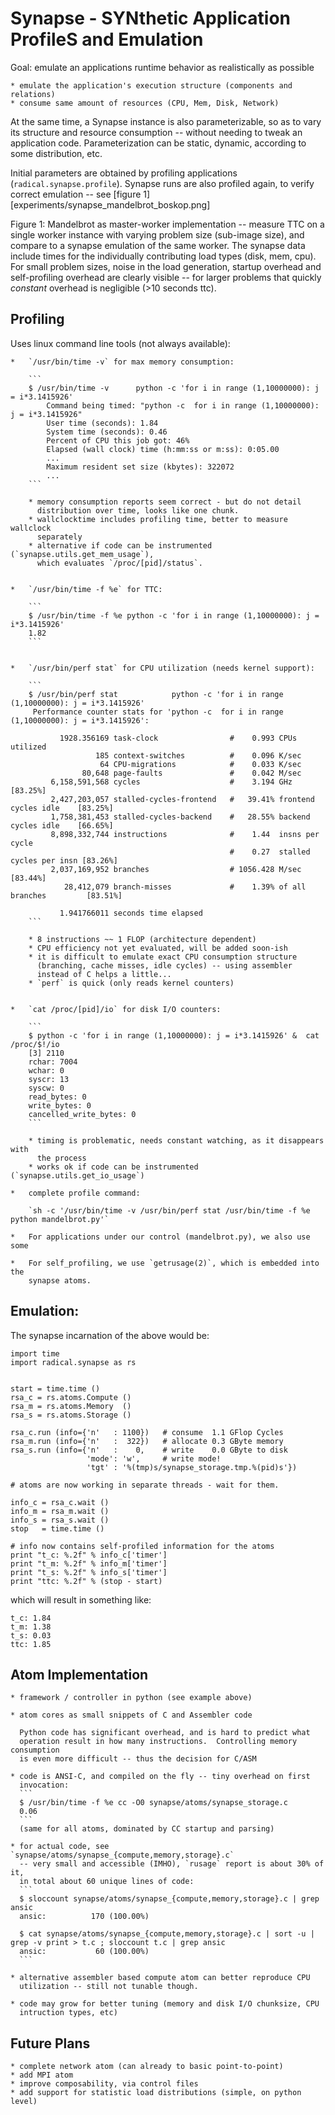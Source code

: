 
Synapse - SYNthetic Application ProfileS and Emulation 
======================================================

Goal: emulate an applications runtime behavior as realistically as possible

    * emulate the application's execution structure (components and relations)
    * consume same amount of resources (CPU, Mem, Disk, Network)

At the same time, a Synapse instance is also parameterizable, so as to vary its
structure and resource consumption -- without needing to tweak an application
code.  Parameterization can be static, dynamic, according to some distribution,
etc.

Initial parameters are obtained by profiling applications
(`radical.synapse.profile`).  Synapse runs are also profiled again, to
verify correct emulation -- see [figure 1][experiments/synapse_mandelbrot_boskop.png]

Figure 1: Mandelbrot as master-worker implementation -- measure TTC on a single
worker instance with varying problem size (sub-image size), and compare to
a synapse emulation of the same worker.  The synapse data include times for the
individually contributing load types (disk, mem, cpu).  For small problem sizes,
noise in the load generation, startup overhead and self-profiling overhead are
clearly visible -- for larger problems that quickly *constant* overhead is
negligible (>10 seconds ttc).

Profiling
---------

Uses linux command line tools (not always available):


    *   `/usr/bin/time -v` for max memory consumption: 

        ```
        $ /usr/bin/time -v      python -c 'for i in range (1,10000000): j = i*3.1415926'
        	Command being timed: "python -c  for i in range (1,10000000): j = i*3.1415926"
        	User time (seconds): 1.84
        	System time (seconds): 0.46
        	Percent of CPU this job got: 46%
        	Elapsed (wall clock) time (h:mm:ss or m:ss): 0:05.00
            ...
        	Maximum resident set size (kbytes): 322072
            ...
        ```

        * memory consumption reports seem correct - but do not detail
          distribution over time, looks like one chunk.
        * wallclocktime includes profiling time, better to measure wallclock
          separately
        * alternative if code can be instrumented (`synapse.utils.get_mem_usage`), 
          which evaluates `/proc/[pid]/status`.


    *   `/usr/bin/time -f %e` for TTC:

        ```
        $ /usr/bin/time -f %e python -c 'for i in range (1,10000000): j = i*3.1415926'
        1.82
        ```


    *   `/usr/bin/perf stat` for CPU utilization (needs kernel support):

        ```
        $ /usr/bin/perf stat            python -c 'for i in range (1,10000000): j = i*3.1415926'
         Performance counter stats for 'python -c  for i in range (1,10000000): j = i*3.1415926':
        
               1928.356169 task-clock                #    0.993 CPUs utilized          
                       185 context-switches          #    0.096 K/sec                  
                        64 CPU-migrations            #    0.033 K/sec                  
                    80,648 page-faults               #    0.042 M/sec                  
             6,158,591,568 cycles                    #    3.194 GHz                     [83.25%]
             2,427,203,057 stalled-cycles-frontend   #   39.41% frontend cycles idle    [83.25%]
             1,758,381,453 stalled-cycles-backend    #   28.55% backend  cycles idle    [66.65%]
             8,898,332,744 instructions              #    1.44  insns per cycle        
                                                     #    0.27  stalled cycles per insn [83.26%]
             2,037,169,952 branches                  # 1056.428 M/sec                   [83.44%]
                28,412,079 branch-misses             #    1.39% of all branches         [83.51%]
        
               1.941766011 seconds time elapsed
        ```

        * 8 instructions ~~ 1 FLOP (architecture dependent)
        * CPU efficiency not yet evaluated, will be added soon-ish
        * it is difficult to emulate exact CPU consumption structure 
          (branching, cache misses, idle cycles) -- using assembler 
          instead of C helps a little...
        * `perf` is quick (only reads kernel counters)


    *   `cat /proc/[pid]/io` for disk I/O counters:

        ```
        $ python -c 'for i in range (1,10000000): j = i*3.1415926' &  cat /proc/$!/io
        [3] 2110
        rchar: 7004
        wchar: 0
        syscr: 13
        syscw: 0
        read_bytes: 0
        write_bytes: 0
        cancelled_write_bytes: 0
        ```

        * timing is problematic, needs constant watching, as it disappears with
          the process
        * works ok if code can be instrumented (`synapse.utils.get_io_usage`)

    *   complete profile command:

        `sh -c '/usr/bin/time -v /usr/bin/perf stat /usr/bin/time -f %e python mandelbrot.py'`

    *   For applications under our control (mandelbrot.py), we also use some 

    *   For self_profiling, we use `getrusage(2)`, which is embedded into the
        synapse atoms.


Emulation:
----------

The synapse incarnation of the above would be:

```
import time
import radical.synapse as rs


start = time.time ()
rsa_c = rs.atoms.Compute ()
rsa_m = rs.atoms.Memory  ()
rsa_s = rs.atoms.Storage ()

rsa_c.run (info={'n'   : 1100})   # consume  1.1 GFlop Cycles
rsa_m.run (info={'n'   :  322})   # allocate 0.3 GByte memory
rsa_s.run (info={'n'   :    0,    # write    0.0 GByte to disk
                 'mode': 'w',     # write mode!
                 'tgt' : '%(tmp)s/synapse_storage.tmp.%(pid)s'})

# atoms are now working in separate threads - wait for them.

info_c = rsa_c.wait ()
info_m = rsa_m.wait ()
info_s = rsa_s.wait ()
stop   = time.time ()

# info now contains self-profiled information for the atoms
print "t_c: %.2f" % info_c['timer']
print "t_m: %.2f" % info_m['timer']
print "t_s: %.2f" % info_s['timer']
print "ttc: %.2f" % (stop - start)
```

which will result in something like:

```
t_c: 1.84
t_m: 1.38
t_s: 0.03
ttc: 1.85
```

Atom Implementation
-------------------

    * framework / controller in python (see example above)

    * atom cores as small snippets of C and Assembler code

      Python code has significant overhead, and is hard to predict what
      operation result in how many instructions.  Controlling memory consumption
      is even more difficult -- thus the decision for C/ASM

    * code is ANSI-C, and compiled on the fly -- tiny overhead on first 
      invocation:
      ```
      $ /usr/bin/time -f %e cc -O0 synapse/atoms/synapse_storage.c 
      0.06
      ```
      (same for all atoms, dominated by CC startup and parsing)

    * for actual code, see `synapse/atoms/synapse_{compute,memory,storage}.c` 
      -- very small and accessible (IMHO), `rusage` report is about 30% of it,
      in total about 60 unique lines of code:
      ```
      $ sloccount synapse/atoms/synapse_{compute,memory,storage}.c | grep ansic
      ansic:          170 (100.00%)

      $ cat synapse/atoms/synapse_{compute,memory,storage}.c | sort -u | grep -v print > t.c ; sloccount t.c | grep ansic
      ansic:           60 (100.00%)
      ```   

    * alternative assembler based compute atom can better reproduce CPU
      utilization -- still not tunable though.  

    * code may grow for better tuning (memory and disk I/O chunksize, CPU 
      intruction types, etc)


Future Plans
------------

    * complete network atom (can already to basic point-to-point)
    * add MPI atom
    * improve composability, via control files
    * add support for statistic load distributions (simple, on python level)


